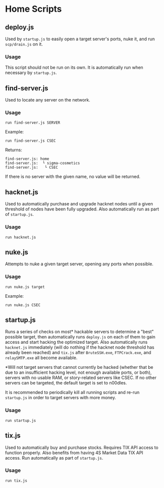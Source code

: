 # Home Scripts
## deploy.js
Used by `startup.js` to easily open a target server's ports, nuke it, and run `scp/drain.js` on it.
### Usage
This script should not be run on its own. It is automatically run when necessary by `startup.js`.
## find-server.js
Used to locate any server on the network.
### Usage
`run find-server.js SERVER`

Example:

`run find-server.js CSEC`

Returns:

```Running script with 1 thread(s), pid 25 and args: ["CSEC"].
find-server.js: home
find-server.js:  └ sigma-cosmetics
find-server.js:   └ CSEC
```

If there is no server with the given name, no value will be returned.
## hacknet.js
Used to automatically purchase and upgrade hacknet nodes until a given threshold of nodes have been fully upgraded. Also automatically run as part of `startup.js`.
### Usage
`run hacknet.js`
## nuke.js
Attempts to nuke a given target server, opening any ports when possible.
### Usage
`run nuke.js target`

Example:

`run nuke.js CSEC`
## startup.js
Runs a series of checks on most* hackable servers to determine a "best" possible target, then automatically runs `deploy.js` on each of them to gain access and start hacking the optimized target. Also automatically runs `hacknet.js` immediately (will do nothing if the hacknet node threshold has already been reached) and `tix.js` after `BruteSSH.exe`, `FTPCrack.exe`, and `relaySMTP.exe` all become available.

*Will not target servers that cannot currently be hacked (whether that be due to an insufficient hacking level, not enough available ports, or both), servers with no usable RAM, or story-related servers like CSEC. If no other servers can be targeted, the default target is set to n00dles.

It is recommended to periodically kill all running scripts and re-run `startup.js` in order to target servers with more money.

### Usage
`run startup.js`
## tix.js
Used to automatically buy and purchase stocks. Requires TIX API access to function properly. Also benefits from having 4S Market Data TIX API access. Run automatically as part of `startup.js`.
### Usage
`run tix.js`
